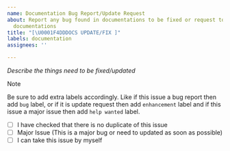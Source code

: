 ```yaml
---
name: Documentation Bug Report/Update Request
about: Report any bug found in documentations to be fixed or request to update the
  documentations
title: "[\U0001F4DDDOCS UPDATE/FIX ]"
labels: documentation
assignees: ''

---
```


*Describe the things need to be fixed/updated*

> [!NOTE]
> Be sure to add extra labels accordingly. Like if this issue a bug report then add `bug` label, or if it is update request then add `enhancement` label and if this issue a major issue then add `help wanted` label.

- [ ] I have checked that there is no duplicate of this issue
- [ ] Major Issue (This is a major bug or need to updated as soon as possible)
- [ ] I can take this issue by myself
